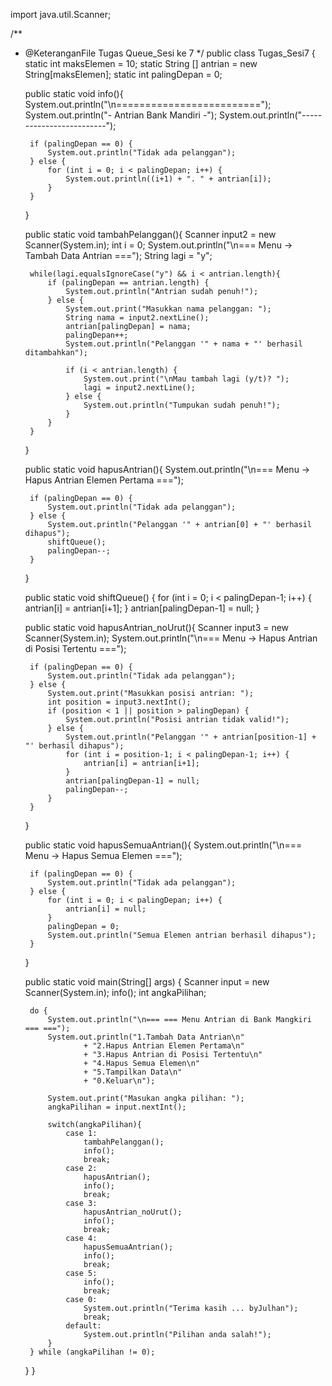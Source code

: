 import java.util.Scanner;

/**
 * @KeteranganFile Tugas Queue_Sesi ke 7
 */
public class Tugas_Sesi7 {
    static int maksElemen = 10;
    static String [] antrian = new String[maksElemen];
    static int palingDepan = 0;

    public static void info(){
        System.out.println("\n=========================");
        System.out.println("- Antrian Bank Mandiri -");
        System.out.println("-------------------------");

        if (palingDepan == 0) {
            System.out.println("Tidak ada pelanggan");
        } else {
            for (int i = 0; i < palingDepan; i++) {
                System.out.println((i+1) + ". " + antrian[i]);
            }
        }
    }
    
    public static void tambahPelanggan(){
        Scanner input2 = new Scanner(System.in);
        int i = 0;
        System.out.println("\n=== Menu -> Tambah Data Antrian ===");
        String lagi = "y";
        
        while(lagi.equalsIgnoreCase("y") && i < antrian.length){
            if (palingDepan == antrian.length) {
                System.out.println("Antrian sudah penuh!");
            } else {
                System.out.print("Masukkan nama pelanggan: ");
                String nama = input2.nextLine();
                antrian[palingDepan] = nama;
                palingDepan++;
                System.out.println("Pelanggan '" + nama + "' berhasil ditambahkan");

                if (i < antrian.length) {
                    System.out.print("\nMau tambah lagi (y/t)? ");
                    lagi = input2.nextLine();
                } else {
                    System.out.println("Tumpukan sudah penuh!");
                }
            }
        }
    }
    
    public static void hapusAntrian(){
        System.out.println("\n=== Menu -> Hapus Antrian Elemen Pertama ===");
        
        if (palingDepan == 0) {
            System.out.println("Tidak ada pelanggan");
        } else {
            System.out.println("Pelanggan '" + antrian[0] + "' berhasil dihapus");
            shiftQueue();
            palingDepan--;
        }
    }
    
    public static void shiftQueue() {
        for (int i = 0; i < palingDepan-1; i++) {
            antrian[i] = antrian[i+1];
        }
        antrian[palingDepan-1] = null;
    }
    
    public static void hapusAntrian_noUrut(){
        Scanner input3 = new Scanner(System.in);
        System.out.println("\n=== Menu -> Hapus Antrian di Posisi Tertentu ===");
        
        if (palingDepan == 0) {
            System.out.println("Tidak ada pelanggan");
        } else {
            System.out.print("Masukkan posisi antrian: ");
            int position = input3.nextInt();
            if (position < 1 || position > palingDepan) {
                System.out.println("Posisi antrian tidak valid!");
            } else {
                System.out.println("Pelanggan '" + antrian[position-1] + "' berhasil dihapus");
                for (int i = position-1; i < palingDepan-1; i++) {
                    antrian[i] = antrian[i+1];
                }
                antrian[palingDepan-1] = null;
                palingDepan--;
            }
        }
    }
    
    public static void hapusSemuaAntrian(){
        System.out.println("\n=== Menu -> Hapus Semua Elemen ===");
        
        if (palingDepan == 0) {
            System.out.println("Tidak ada pelanggan");
        } else {
            for (int i = 0; i < palingDepan; i++) {
                antrian[i] = null;
            }
            palingDepan = 0;
            System.out.println("Semua Elemen antrian berhasil dihapus");
        }
    }

    public static void main(String[] args) {
        Scanner input = new Scanner(System.in);
        info();
        int angkaPilihan;
        
        do {
            System.out.println("\n=== === Menu Antrian di Bank Mangkiri === ===");
            System.out.println("1.Tambah Data Antrian\n"
                    + "2.Hapus Antrian Elemen Pertama\n"
                    + "3.Hapus Antrian di Posisi Tertentu\n"
                    + "4.Hapus Semua Elemen\n"
                    + "5.Tampilkan Data\n"
                    + "0.Keluar\n");

            System.out.print("Masukan angka pilihan: ");
            angkaPilihan = input.nextInt();

            switch(angkaPilihan){
                case 1:
                    tambahPelanggan();
                    info();
                    break;
                case 2:
                    hapusAntrian();
                    info();
                    break;
                case 3:
                    hapusAntrian_noUrut();
                    info();
                    break;
                case 4:
                    hapusSemuaAntrian();
                    info();
                    break;
                case 5:
                    info();
                    break;
                case 0:
                    System.out.println("Terima kasih ... byJulhan");
                    break;
                default:
                    System.out.println("Pilihan anda salah!");
            }
        } while (angkaPilihan != 0);
    }
}
